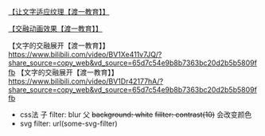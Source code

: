 
[【让文字适应纹理【渡一教育】】](https://www.bilibili.com/video/BV1T1421U7i6/?share_source=copy_web)

[【交融动画效果【渡一教育】】 ](https://www.bilibili.com/video/BV1em42177t9/?share_source=copy_web&vd_source=65d7c54e9b8b7363bc20d2b5b5809ffb)

【文字的交融展开【渡一教育】】 https://www.bilibili.com/video/BV1Xe411v7JQ/?share_source=copy_web&vd_source=65d7c54e9b8b7363bc20d2b5b5809ffb
【文字的交融展开【渡一教育】】 https://www.bilibili.com/video/BV1Dr42177hA/?share_source=copy_web&vd_source=65d7c54e9b8b7363bc20d2b5b5809ffb
- css法
子
filter: blur
父
~~background: white~~
~~fillter: contrast(10)~~
会改变颜色
- svg
  filter: url(some-svg-filter)